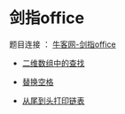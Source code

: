 # 剑指office
题目连接 ： [牛客网-剑指office](https://www.nowcoder.com/ta/coding-interviews)

- [二维数组中的查找](./剑指office/二维数组中的查找.md)

- [替换空格](./剑指office/替换空格.md)

- [从尾到头打印链表](./剑指office/从尾到头打印链表.md)

